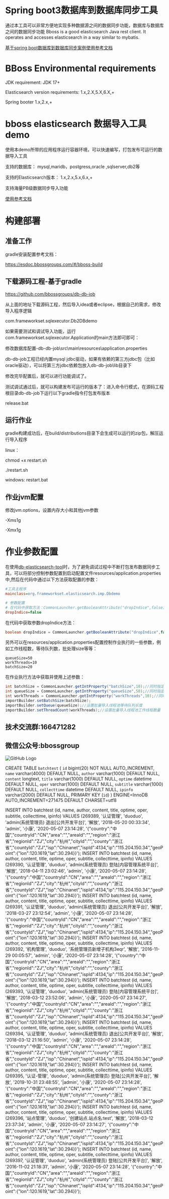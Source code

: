 # Spring boot3数据库到数据库同步工具
通过本工具可以非常方便地实现多种数据源之间的数据同步功能，数据库与数据库之间的数据同步功能
Bboss is a good elasticsearch Java rest client. It operates and accesses elasticsearch in a way similar to mybatis.

[基于spring boot数据库到数据库同步案例使用参考文档](https://esdoc.bbossgroups.com/#/usedatatran-in-spring-boot)



# BBoss Environmental requirements

JDK requirement: JDK 17+

Elasticsearch version requirements: 1.x,2.X,5.X,6.X,+

Spring booter 1.x,2.x,+
# bboss elasticsearch 数据导入工具demo
使用本demo所带的应用程序运行容器环境，可以快速编写，打包发布可运行的数据导入工具

支持的数据库：
mysql,maridb，postgress,oracle ,sqlserver,db2等

支持的Elasticsearch版本：
1.x,2.x,5.x,6.x,+

支持海量PB级数据同步导入功能

[使用参考文档](https://esdoc.bbossgroups.com/#/db-es-tool)


# 构建部署
## 准备工作


gradle安装配置参考文档：

https://esdoc.bbossgroups.com/#/bboss-build

## 下载源码工程-基于gradle
<https://github.com/bbossgroups/db-db-job>

从上面的地址下载源码工程，然后导入idea或者eclipse，根据自己的需求，修改导入程序逻辑

com.frameworkset.sqlexecutor.Db2DBdemo

如果需要测试和调试导入功能，运行com.frameworkset.sqlexecutor.Application的main方法即可即可：

 

修改数据库配置-db-db-job\src\main\resources\application.properties

db-db-job工程已经内置mysql jdbc驱动，如果有依赖的第三方jdbc包（比如oracle驱动），可以将第三方jdbc依赖包放入db-db-job\lib目录下

修改完毕配置后，就可以进行功能调试了。


测试调试通过后，就可以构建发布可运行的版本了：进入命令行模式，在源码工程根目录db-db-job下运行以下gradle指令打包发布版本

release.bat

## 运行作业
gradle构建成功后，在build/distributions目录下会生成可以运行的zip包，解压运行导入程序

linux：

chmod +x restart.sh

./restart.sh

windows: restart.bat

## 作业jvm配置
修改jvm.options，设置内存大小和其他jvm参数

-Xms1g

-Xmx1g

# 作业参数配置

在使用[db-elasticsearch-tool](https://github.com/bbossgroups/db-elasticsearch-tool)时，为了避免调试过程中不断打包发布数据同步工具，可以将部分控制参数配置到启动配置文件resources/application.properties中,然后在代码中通过以下方法获取配置的参数：

```ini
#工具主程序
mainclass=org.frameworkset.elasticsearch.imp.Dbdemo

# 参数配置
# 在代码中获取方法：CommonLauncher.getBooleanAttribute("dropIndice",false);//同时指定了默认值false
dropIndice=false
```

在代码中获取参数dropIndice方法：

```java
boolean dropIndice = CommonLauncher.getBooleanAttribute("dropIndice",false);//同时指定了默认值false
```

另外可以在resources/application.properties配置控制作业执行的一些参数，例如工作线程数，等待队列数，批处理size等等：

```
queueSize=50
workThreads=10
batchSize=20
```

在作业执行方法中获取并使用上述参数：

```java
int batchSize = CommonLauncher.getIntProperty("batchSize",10);//同时指定了默认值
int queueSize = CommonLauncher.getIntProperty("queueSize",50);//同时指定了默认值
int workThreads = CommonLauncher.getIntProperty("workThreads",10);//同时指定了默认值
importBuilder.setBatchSize(batchSize);
importBuilder.setQueue(queueSize);//设置批量导入线程池等待队列长度
importBuilder.setThreadCount(workThreads);//设置批量导入线程池工作线程数量
```


## 技术交流群:166471282 

## 微信公众号:bbossgroup   
![GitHub Logo](https://static.oschina.net/uploads/space/2017/0617/094201_QhWs_94045.jpg)


CREATE TABLE `batchtest` (
`id` bigint(20) NOT NULL AUTO_INCREMENT,
`name` varchar(4000) DEFAULT NULL,
`author` varchar(1000) DEFAULT NULL,
`content` longtext,
`title` varchar(1000) DEFAULT NULL,
`optime` datetime DEFAULT NULL,
`oper` varchar(1000) DEFAULT NULL,
`subtitle` varchar(1000) DEFAULT NULL,
`collecttime` datetime DEFAULT NULL,
`ipinfo` varchar(2000) DEFAULT NULL,
PRIMARY KEY (`id`)
) ENGINE=InnoDB AUTO_INCREMENT=271475 DEFAULT CHARSET=utf8


INSERT INTO batchtest (id, name, author, content, title, optime, oper, subtitle, collecttime, ipinfo) VALUES (269389, '认证管理', 'duoduo', 'admin(系统管理员) 退出[公共开发平台]', '解放', '2018-05-20 00:33:34', 'admin', '小康', '2020-05-07 23:14:28', '{"country":"中国","countryId":"CN","area":"","areaId":"","region":"浙江省","regionId":"ZJ","city":"杭州","cityId":"","county":"浙江省","countyId":"ZJ","isp":"Chinanet","ispId":4134,"ip":"115.204.150.34","geoPoint":{"lon":120.1619,"lat":30.294}}');
INSERT INTO batchtest (id, name, author, content, title, optime, oper, subtitle, collecttime, ipinfo) VALUES (269390, '认证管理', 'duoduo', 'admin(系统管理员) 登陆[内容管理系统平台]', '解放', '2018-04-11 23:02:46', 'admin', '小康', '2020-05-07 23:14:28', '{"country":"中国","countryId":"CN","area":"","areaId":"","region":"浙江省","regionId":"ZJ","city":"杭州","cityId":"","county":"浙江省","countyId":"ZJ","isp":"Chinanet","ispId":4134,"ip":"115.204.150.34","geoPoint":{"lon":120.1619,"lat":30.294}}');
INSERT INTO batchtest (id, name, author, content, title, optime, oper, subtitle, collecttime, ipinfo) VALUES (269391, '认证管理', 'duoduo', 'admin(系统管理员) 退出[公共开发平台]', '解放', '2018-03-27 23:12:54', 'admin', '小康', '2020-05-07 23:14:28', '{"country":"中国","countryId":"CN","area":"","areaId":"","region":"浙江省","regionId":"ZJ","city":"杭州","cityId":"","county":"浙江省","countyId":"ZJ","isp":"Chinanet","ispId":4134,"ip":"115.204.150.34","geoPoint":{"lon":120.1619,"lat":30.294}}');
INSERT INTO batchtest (id, name, author, content, title, optime, oper, subtitle, collecttime, ipinfo) VALUES (269392, '机构管理', 'duoduo', '系统管理员新增子机构3eqr', '解放', '2016-11-29 00:05:57', 'admin', '小康', '2020-05-07 23:14:28', '{"country":"中国","countryId":"CN","area":"","areaId":"","region":"浙江省","regionId":"ZJ","city":"杭州","cityId":"","county":"浙江省","countyId":"ZJ","isp":"Chinanet","ispId":4134,"ip":"115.204.150.34","geoPoint":{"lon":120.1619,"lat":30.294}}');
INSERT INTO batchtest (id, name, author, content, title, optime, oper, subtitle, collecttime, ipinfo) VALUES (269393, '认证管理', 'duoduo', 'admin(系统管理员) 登陆[内容管理系统平台]', '解放', '2018-03-12 23:52:06', 'admin', '小康', '2020-05-07 23:14:27', '{"country":"中国","countryId":"CN","area":"","areaId":"","region":"浙江省","regionId":"ZJ","city":"杭州","cityId":"","county":"浙江省","countyId":"ZJ","isp":"Chinanet","ispId":4134,"ip":"115.204.150.34","geoPoint":{"lon":120.1619,"lat":30.294}}');
INSERT INTO batchtest (id, name, author, content, title, optime, oper, subtitle, collecttime, ipinfo) VALUES (269394, '认证管理', 'duoduo', 'admin(系统管理员) 退出[公共开发平台]', '解放', '2018-03-12 21:16:50', 'admin', '小康', '2020-05-07 23:14:28', '{"country":"中国","countryId":"CN","area":"","areaId":"","region":"浙江省","regionId":"ZJ","city":"杭州","cityId":"","county":"浙江省","countyId":"ZJ","isp":"Chinanet","ispId":4134,"ip":"115.204.150.34","geoPoint":{"lon":120.1619,"lat":30.294}}');
INSERT INTO batchtest (id, name, author, content, title, optime, oper, subtitle, collecttime, ipinfo) VALUES (269395, '认证-管理', 'duoduo', 'admin(系统管理员) 登陆[公共开发平台]', '解放', '2019-10-31 23:48:55', '|admin', '小康', '2020-05-07 23:14:28', '{"country":"中国","countryId":"CN","area":"","areaId":"","region":"浙江省","regionId":"ZJ","city":"杭州","cityId":"","county":"浙江省","countyId":"ZJ","isp":"Chinanet","ispId":4134,"ip":"115.204.150.34","geoPoint":{"lon":120.1619,"lat":30.294}}');
INSERT INTO batchtest (id, name, author, content, title, optime, oper, subtitle, collecttime, ipinfo) VALUES (269396, '站点管理', 'duoduo', '创建站点.站点名:test', '解放', '2018-03-12 23:37:34', 'admin', '小康', '2020-05-07 23:14:27', '{"country":"中国","countryId":"CN","area":"","areaId":"","region":"浙江省","regionId":"ZJ","city":"杭州","cityId":"","county":"浙江省","countyId":"ZJ","isp":"Chinanet","ispId":4134,"ip":"115.204.150.34","geoPoint":{"lon":120.1619,"lat":30.294}}');
INSERT INTO batchtest (id, name, author, content, title, optime, oper, subtitle, collecttime, ipinfo) VALUES (269397, '认证管理', 'duoduo', 'admin(系统管理员) 登陆[公共开发平台]', '解放', '2016-11-02 21:18:31', 'admin', '小康', '2020-05-07 23:14:28', '{"country":"中国","countryId":"CN","area":"","areaId":"","region":"浙江省","regionId":"ZJ","city":"杭州","cityId":"","county":"浙江省","countyId":"ZJ","isp":"Chinanet","ispId":4134,"ip":"115.204.150.34","geoPoint":{"lon":120.1619,"lat":30.294}}');